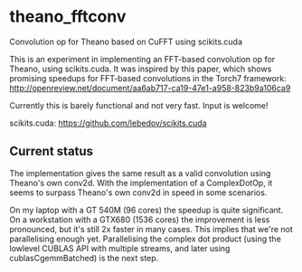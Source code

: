 theano_fftconv
==============

Convolution op for Theano based on CuFFT using scikits.cuda

This is an experiment in implementing an FFT-based convolution op for Theano, using scikits.cuda. It was inspired by this paper, which shows promising speedups for FFT-based convolutions in the Torch7 framework: http://openreview.net/document/aa6ab717-ca19-47e1-a958-823b9a106ca9

Currently this is barely functional and not very fast. Input is welcome!

scikits.cuda: https://github.com/lebedov/scikits.cuda

## Current status

The implementation gives the same result as a valid convolution using Theano's own conv2d. With the implementation of a ComplexDotOp, it seems to surpass Theano's own conv2d in speed in some scenarios. 

On my laptop with a GT 540M (96 cores) the speedup is quite significant. On a workstation with a GTX680 (1536 cores) the improvement is less pronounced, but it's still 2x faster in many cases. This implies that we're not parallelising enough yet. Parallelising the complex dot product (using the lowlevel CUBLAS API with multiple streams, and later using cublasCgemmBatched) is the next step.
